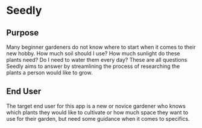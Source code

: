 # Seedly

## Purpose
Many beginner gardeners do not know where to start when it comes to their new hobby. How much soil should I use? How much sunlight do these plants need? Do I need to water them every day? These are all questions Seedly aims to answer by streamlining the process of researching the plants a person would like to grow.

## End User
The target end user for this app is a new or novice gardener who knows which plants they would like to cultivate or how much space they want to use for their garden, but need some guidance when it comes to specifics. 